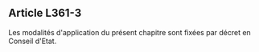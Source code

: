 ## Article L361-3

Les modalités d'application du présent chapitre sont fixées par décret en Conseil d'Etat.


